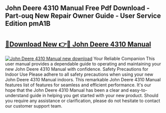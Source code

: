 ## John Deere 4310 Manual Free Pdf Download - Part-ouq New Repair Owner Guide - User Service Edition pmA1B

# <h2><a href="http://bc31273.oget.top/?id=John+Deere+4310+Manual">🔗Download New 👉🔴 John Deere 4310 Manual</a></h2>

[![John Deere 4310 Manual new download](https://i.imgur.com/5g1atiW.png)](http://bc31273.oget.top/?id=John+Deere+4310+Manual)
Your Reliable Companion This user manual provides a dependable guide to operating and maintaining your new John Deere 4310 Manual with confidence. Safety Precautions for Indoor Use Please adhere to all safety precautions when using your new John Deere 4310 Manual indoors. This remarkable John Deere 4310 Manual features list of features for seamless and efficient performance. It's our hope that the John Deere 4310 Manual has been a clear and easy-to-understand guide in helping you get started with your new product. Should you require any assistance or clarification, please do not hesitate to contact our customer support team.
